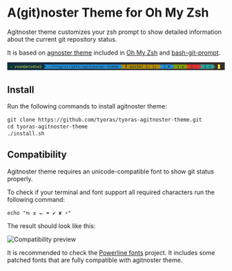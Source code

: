 # A(git)noster Theme for Oh My Zsh
Agitnoster theme customizes your zsh prompt to show detailed information about the current git repository status.

It is based on [agnoster theme](https://gist.github.com/3712874) included in [Oh My Zsh](https://github.com/robbyrussell/oh-my-zsh) and [bash-git-prompt](https://github.com/magicmonty/bash-git-prompt).

![Theme preview](preview.png)

## Install
Run the following commands to install agitnoster theme:
```
git clone https://github.com/tyoras/tyoras-agitnoster-theme.git
cd tyoras-agitnoster-theme
./install.sh
```


## Compatibility
Agitnoster theme requires an unicode-compatible font to show git status properly.

To check if your terminal and font support all required characters run the following command:

```
echo "⮀ ± ⭠ ➦ ✔ ✘ ⚡"
```

The result should look like this:

![Compatibility preview](comp-preview.png)

It is recommended to check the [Powerline fonts](https://github.com/powerline/fonts) project. It includes some patched fonts that are fully compatible with agitnoster theme.
